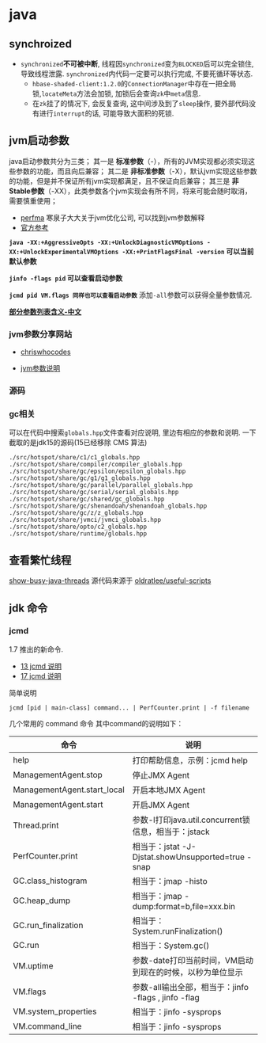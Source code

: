 # java

## synchroized
* `synchronized`**不可被中断**, 线程因`synchronized`变为`BLOCKED`后可以完全锁住, 导致线程泄露. `synchronized`内代码一定要可以执行完成, 不要死循环等状态.
    * `hbase-shaded-client:1.2.0`的`ConnectionManager`中存在一把全局锁,`locateMeta`方法会加锁, 加锁后会查询`zk`中`meta`信息.
    * 在`zk`挂了的情况下, 会反复查询, 这中间涉及到了`sleep`操作, 要外部代码没有进行`interrupt`的话, 可能导致大面积的死锁.

## jvm启动参数

java启动参数共分为三类；
其一是 **标准参数**（\-），所有的JVM实现都必须实现这些参数的功能，而且向后兼容；
其二是 **非标准参数**（\-X），默认jvm实现这些参数的功能，但是并不保证所有jvm实现都满足，且不保证向后兼容；
其三是 **非Stable参数**（\-XX），此类参数各个jvm实现会有所不同，将来可能会随时取消，需要慎重使用；


- [perfma](https://www.perfma.com/) 寒泉子大大关于jvm优化公司, 可以找到jvm参数解释
- [官方参考](https://www.oracle.com/java/technologies/javase/vmoptions-jsp.html)

**`java -XX:+AggressiveOpts -XX:+UnlockDiagnosticVMOptions -XX:+UnlockExperimentalVMOptions -XX:+PrintFlagsFinal -version` 可以当前默认参数**

**`jinfo -flags pid` 可以查看启动参数**

**`jcmd pid VM.flags 同样也可以查看启动参数`** 添加`-all`参数可以获得全量参数情况.

**[部分参数列表含义-中文](./jvm参数.md)**

### jvm参数分享网站

* [chriswhocodes](https://chriswhocodes.com/hotspot_options_jdk11.html)

* [jvm参数说明](http://jvm-options.tech.xebia.fr/)


### 源码

### gc相关

可以在代码中搜索`globals.hpp`文件查看对应说明, 里边有相应的参数和说明. 一下截取的是jdk15的源码\(15已经移除 CMS 算法\)

```
./src/hotspot/share/c1/c1_globals.hpp
./src/hotspot/share/compiler/compiler_globals.hpp
./src/hotspot/share/gc/epsilon/epsilon_globals.hpp
./src/hotspot/share/gc/g1/g1_globals.hpp
./src/hotspot/share/gc/parallel/parallel_globals.hpp
./src/hotspot/share/gc/serial/serial_globals.hpp
./src/hotspot/share/gc/shared/gc_globals.hpp
./src/hotspot/share/gc/shenandoah/shenandoah_globals.hpp
./src/hotspot/share/gc/z/z_globals.hpp
./src/hotspot/share/jvmci/jvmci_globals.hpp
./src/hotspot/share/opto/c2_globals.hpp
./src/hotspot/share/runtime/globals.hpp
```

## 查看繁忙线程

[show-busy-java-threads](./show-busy-java-threads) 源代码来源于 [oldratlee/useful-scripts](github.com/oldratlee/useful-script)

## jdk 命令

### jcmd

1.7 推出的新命令.

* [13 jcmd 说明](https://docs.oracle.com/en/java/javase/13/docs/specs/man/jcmd.html)
* [17 jcmd 说明](https://docs.oracle.com/en/java/javase/17/docs/specs/man/jcmd.html)

简单说明

`jcmd [pid | main-class] command... | PerfCounter.print | -f filename`

几个常用的 command 命令
其中command的说明如下：

| 命令 | 说明 |
| --- | --- |
| help | 打印帮助信息，示例：jcmd help  |
| ManagementAgent.stop | 停止JMX Agent |
| ManagementAgent.start\_local | 开启本地JMX Agent |
| ManagementAgent.start | 开启JMX Agent |
| Thread.print | 参数-l打印java.util.concurrent锁信息，相当于：jstack |
| PerfCounter.print | 相当于：jstat -J-Djstat.showUnsupported=true -snap |
| GC.class\_histogram | 相当于：jmap -histo |
| GC.heap\_dump | 相当于：jmap -dump:format=b,file=xxx.bin |
| GC.run\_finalization | 相当于：System.runFinalization() |
| GC.run | 相当于：System.gc() |
| VM.uptime | 参数-date打印当前时间，VM启动到现在的时候，以秒为单位显示 |
| VM.flags | 参数-all输出全部，相当于：jinfo -flags , jinfo -flag |
| VM.system\_properties | 相当于：jinfo -sysprops |
| VM.command\_line | 相当于：jinfo -sysprops |


